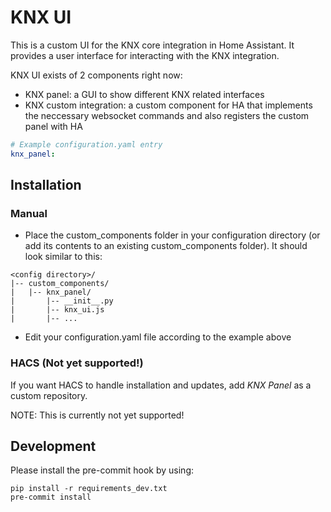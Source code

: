# KNX UI

This is a custom UI for the KNX core integration in Home Assistant. It provides a user interface for interacting with the
KNX integration.

KNX UI exists of 2 components right now:
* KNX panel: a GUI to show different KNX related interfaces
* KNX custom integration: a custom component for HA that implements the neccessary websocket commands and also registers the custom panel with HA

```yaml
# Example configuration.yaml entry
knx_panel:
```

## Installation

### Manual

- Place the custom_components folder in your configuration directory (or add its contents to an existing custom_components folder). It should look similar to this:

```
<config directory>/
|-- custom_components/
|   |-- knx_panel/
|       |-- __init__.py
|       |-- knx_ui.js
|       |-- ...
```

- Edit your configuration.yaml file according to the example above


### HACS (Not yet supported!)

If you want HACS to handle installation and updates, add _KNX Panel_ as a custom repository.

NOTE: This is currently not yet supported!



## Development

Please install the pre-commit hook by using:

    pip install -r requirements_dev.txt
    pre-commit install